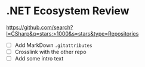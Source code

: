 # .NET Ecosystem Review

https://github.com/search?l=CSharp&q=stars:>1000&s=stars&type=Repositories

- [ ] Add MarkDown `.gitattributes`
- [ ] Crosslink with the other repo
- [ ] Add some intro text
